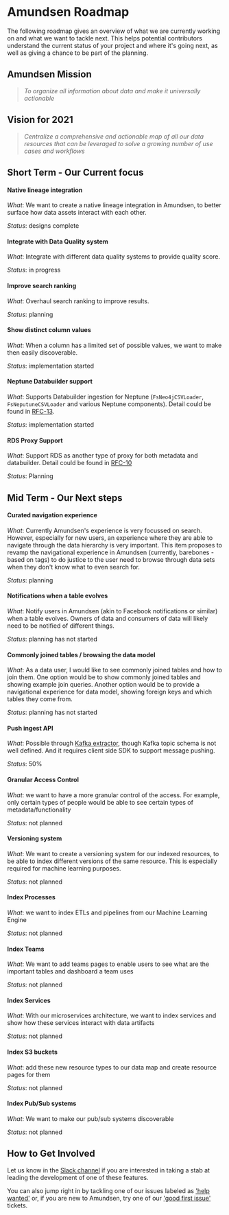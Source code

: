 # Amundsen Roadmap

The following roadmap gives an overview of what we are currently working on and what we want to tackle next. This helps potential contributors understand the current status of your project and where it's going next, as well as giving a chance to be part of the planning.

## Amundsen Mission

> _To organize all information about data and make it universally actionable_

## Vision for 2021

> _Centralize a comprehensive and actionable map of all our data resources that can be leveraged to solve a growing number of use cases and workflows_

## Short Term - Our Current focus

#### Native lineage integration

_What_: We want to create a native lineage integration in Amundsen, to better surface how data assets interact with each other.

_Status_: designs complete

#### Integrate with Data Quality system

_What_: Integrate with different data quality systems to provide quality score.

_Status_: in progress

#### Improve search ranking

_What_: Overhaul search ranking to improve results.

_Status_: planning

#### Show distinct column values

_What_: When a column has a limited set of possible values, we want to make then easily discoverable.

_Status_: implementation started

#### Neptune Databuilder support

_What_: Supports Databuilder ingestion for Neptune (`FsNeo4jCSVLoader`, `FsNeputuneCSVLoader` and various Neptune components). Detail could be found in [RFC-13](https://github.com/amundsen-io/rfcs/pull/13/files).

_Status_: implementation started

#### RDS Proxy Support

_What_: Support RDS as another type of proxy for both metadata and databuilder. Detail could be found in [RFC-10](https://github.com/amundsen-io/rfcs/pull/10)

_Status_: Planning


## Mid Term - Our Next steps

#### Curated navigation experience

_What_: Currently Amundsen's experience is very focussed on search. However, especially for new users, an experience where they are able to navigate through the data hierarchy is very important. This item proposes to revamp the navigational experience in Amundsen (currently, barebones - based on tags) to do justice to the user need to browse through data sets when they don't know what to even search for.

_Status_: planning

#### Notifications when a table evolves

_What_: Notify users in Amundsen (akin to Facebook notifications or similar) when a table evolves. Owners of data and consumers of data will likely need to be notified of different things.

_Status_: planning has not started

#### Commonly joined tables / browsing the data model

_What_: As a data user, I would like to see commonly joined tables and how to join them.
One option would be to show commonly joined tables and showing example join queries. Another option would be to provide a navigational experience for data model, showing foreign keys and which tables they come from.

_Status_: planning has not started

#### Push ingest API

_What_: Possible through [Kafka extractor](https://github.com/amundsen-io/amundsendatabuilder/blob/master/databuilder/extractor/kafka_source_extractor.py), though Kafka topic schema is not well defined. And it requires client side SDK to support message pushing.

_Status_: 50%

#### Granular Access Control

_What_: we want to have a more granular control of the access. For example, only certain types of people would be able to see certain types of metadata/functionality

_Status_: not planned

#### Versioning system

_What_: We want to create a versioning system for our indexed resources, to be able to index different versions of the same resource. This is especially required for machine learning purposes.

_Status_: not planned

#### Index Processes

_What_: we want to index ETLs and pipelines from our Machine Learning Engine

_Status_: not planned

#### Index Teams

_What_: We want to add teams pages to enable users to see what are the important tables and dashboard a team uses

_Status_: not planned

#### Index Services

_What_: With our microservices architecture, we want to index services and show how these services interact with data artifacts

_Status_: not planned

#### Index S3 buckets

_What_: add these new resource types to our data map and create resource pages for them

_Status_: not planned

#### Index Pub/Sub systems

_What_: We want to make our pub/sub systems discoverable

_Status_: not planned

## How to Get Involved

Let us know in the [Slack channel](https://app.slack.com/client/TGFR0CZM3/CGFBVT23V) if you are interested in taking a stab at leading the development of one of these features.

You can also jump right in by tackling one of our issues labeled as ['help wanted'](https://github.com/amundsen-io/amundsen/labels/help%20wanted) or, if you are new to Amundsen, try one of our ['good first issue'](https://github.com/amundsen-io/amundsen/labels/good%20first%20issue) tickets.
